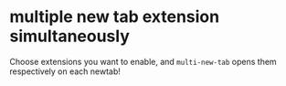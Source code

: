 # multiple new tab extension simultaneously

Choose extensions you want to enable, and `multi-new-tab` opens them respectively on each newtab!
